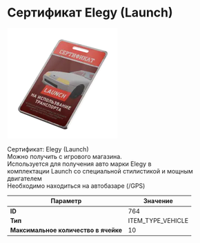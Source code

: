 # Сертификат Elegy (Launch)

![Item Image](../img/764.webp?raw=true)

Сертификат: Elegy (Launch)<br>Можно получить с игрового магазина.<br>Используется для получения авто марки Elegy в<br>комплектации Launch со специальной стилистикой и мощным двигателем<br>Необходимо находиться на автобазаре (/GPS)


| Параметр | Значение |
|----------|----------|
| **ID** | 764 |
| **Тип** | ITEM_TYPE_VEHICLE |
| **Максимальное количество в ячейке** | 10 |

